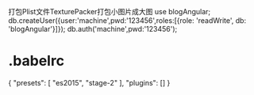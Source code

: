 打包Plist文件TexturePacker打包小图片成大图
 use blogAngular;
 db.createUser({user:'machine',pwd:'123456',roles:[{role: 'readWrite', db: 'blogAngular'}]});
 db.auth('machine',pwd:'123456');

# .babelrc
 {
    "presets": [
        "es2015",
        "stage-2"
    ],
    "plugins": []
}